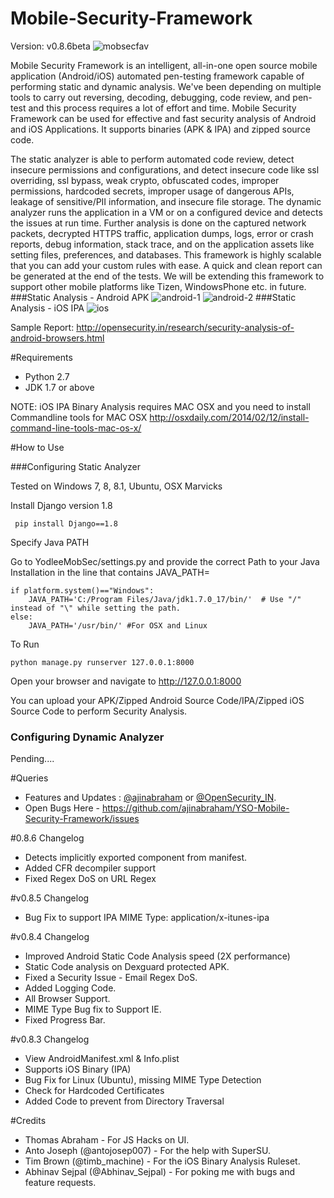 # Mobile-Security-Framework
Version: v0.8.6beta
![mobsecfav](https://cloud.githubusercontent.com/assets/4301109/7418958/68ec3d44-ef8f-11e4-97e2-b26a3d723814.png)

Mobile Security Framework is an intelligent, all-in-one open source mobile application (Android/iOS) automated pen-testing framework capable of performing static and dynamic analysis. We've been depending on multiple tools to carry out reversing, decoding, debugging, code review, and pen-test and this process requires a lot of effort and time. Mobile Security Framework can be used for effective and fast security analysis of Android and iOS Applications. It supports binaries (APK & IPA) and zipped source code.

The static analyzer is able to perform automated code review, detect insecure permissions and configurations, and detect insecure code like ssl overriding, ssl bypass, weak crypto, obfuscated codes, improper permissions, hardcoded secrets, improper usage of dangerous APIs, leakage of sensitive/PII information, and insecure file storage. 
The dynamic analyzer runs the application in a VM or on a configured device and detects the issues at run time. Further analysis is done on the captured network packets, decrypted HTTPS traffic, application dumps, logs, error or crash reports, debug information, stack trace, and on the application assets like setting files, preferences, and databases. This framework is highly scalable that you can add your custom rules with ease. A quick and clean report can be generated at the end of the tests. We will be extending this framework to support other mobile platforms like Tizen, WindowsPhone etc. in future. 
###Static Analysis - Android APK 
![android-1](https://cloud.githubusercontent.com/assets/4301109/7418316/a200f318-ef8a-11e4-9828-8d696e386847.png)
![android-2](https://cloud.githubusercontent.com/assets/4301109/7418317/a28dac4a-ef8a-11e4-8716-09fa42532ee8.png)
###Static Analysis - iOS IPA
![ios](https://cloud.githubusercontent.com/assets/4301109/7418318/a29b1f88-ef8a-11e4-8d76-9883b7664501.png)

Sample Report: http://opensecurity.in/research/security-analysis-of-android-browsers.html

#Requirements

* Python 2.7
* JDK 1.7 or above

NOTE: iOS IPA Binary Analysis requires MAC OSX and you need to install Commandline tools for MAC OSX
http://osxdaily.com/2014/02/12/install-command-line-tools-mac-os-x/

#How to Use

###Configuring Static Analyzer

Tested on Windows 7, 8, 8.1, Ubuntu, OSX Marvicks

 Install Django version 1.8

``` pip install Django==1.8```

 Specify Java PATH

Go to YodleeMobSec/settings.py and provide the correct Path to your Java Installation in the line that contains JAVA_PATH=
```
if platform.system()=="Windows":
    JAVA_PATH='C:/Program Files/Java/jdk1.7.0_17/bin/'  # Use "/" instead of "\" while setting the path.
else:
    JAVA_PATH='/usr/bin/' #For OSX and Linux
```

 To Run

```python manage.py runserver 127.0.0.1:8000```

Open your browser and navigate to http://127.0.0.1:8000

You can upload your APK/Zipped Android Source Code/IPA/Zipped iOS Source Code to perform Security Analysis.

### Configuring Dynamic Analyzer

Pending....

#Queries

* Features and Updates : [@ajinabraham](http://twitter.com/ajinabraham) or [@OpenSecurity_IN](http://twitter.com/OpenSecurity_IN). 
* Open Bugs Here - https://github.com/ajinabraham/YSO-Mobile-Security-Framework/issues

#0.8.6 Changelog

* Detects implicitly exported component from manifest.
* Added CFR decompiler support 
* Fixed Regex DoS on URL Regex

#v0.8.5 Changelog

* Bug Fix to support IPA MIME Type: application/x-itunes-ipa

#v0.8.4 Changelog

* Improved Android Static Code Analysis speed (2X performance)
* Static Code analysis on Dexguard protected APK.
* Fixed a Security Issue - Email Regex DoS.
* Added Logging Code.
* All Browser Support.
* MIME Type Bug fix to Support IE.
* Fixed Progress Bar.

#v0.8.3 Changelog
 
* View AndroidManifest.xml & Info.plist
* Supports iOS Binary (IPA)
* Bug Fix for Linux (Ubuntu), missing MIME Type Detection
* Check for Hardcoded Certificates
* Added Code to prevent from Directory Traversal

#Credits

* Thomas Abraham - For JS Hacks on UI.
* Anto Joseph (@antojosep007) - For the help with SuperSU.
* Tim Brown (@timb_machine) - For the iOS Binary Analysis Ruleset.
* Abhinav Sejpal (@Abhinav_Sejpal) - For poking me with bugs and feature requests.
